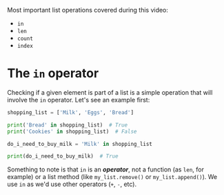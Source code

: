 Most important list operations covered during this video:

* `in`
* `len`
* `count`
* `index`

# The `in` operator

Checking if a given element is part of a list is a simple operation that will involve the `in` operator. Let's see an example first:

```python
shopping_list = ['Milk', 'Eggs', 'Bread']

print('Bread' in shopping_list)  # True
print('Cookies' in shopping_list)  # False

do_i_need_to_buy_milk = 'Milk' in shopping_list

print(do_i_need_to_buy_milk)  # True
```

Something to note is that `in` is an **_operator_**, not a function (as `len`, for example) or a list method (like `my_list.remove()` or `my_list.append()`). We use `in` as we'd use other operators (`+`, `-`, etc).
